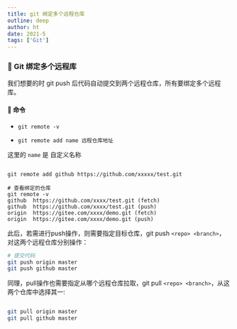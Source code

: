 ```yaml
---
title: git 绑定多个远程仓库
outline: deep
author: ht
date: 2021-5
tags: ['Git']
---
```


### 🍎 Git 绑定多个远程库

我们想要的时 git push 后代码自动提交到两个远程仓库，所有要绑定多个远程库。

#### 🌽 命令


- `git remote -v`

- `git remote add name 远程仓库地址`

这里的 `name` 是 自定义名称

```shell

git remote add github https://github.com/xxxxx/test.git

# 查看绑定的仓库
git remote -v
github  https://github.com/xxxx/test.git (fetch)
github  https://github.com/xxxx/test.git (push)
origin  https://gitee.com/xxxx/demo.git (fetch)
origin  https://gitee.com/xxxx/demo.git (push)

```

此后，若需进行push操作，则需要指定目标仓库，git push `<repo> <branch>`，对这两个远程仓库分别操作：
```sh
# 提交代码
git push origin master
git push github master
```

同理，pull操作也需要指定从哪个远程仓库拉取，git pull `<repo> <branch>`，从这两个仓库中选择其一:

```sh

git pull origin master
git pull github master
```